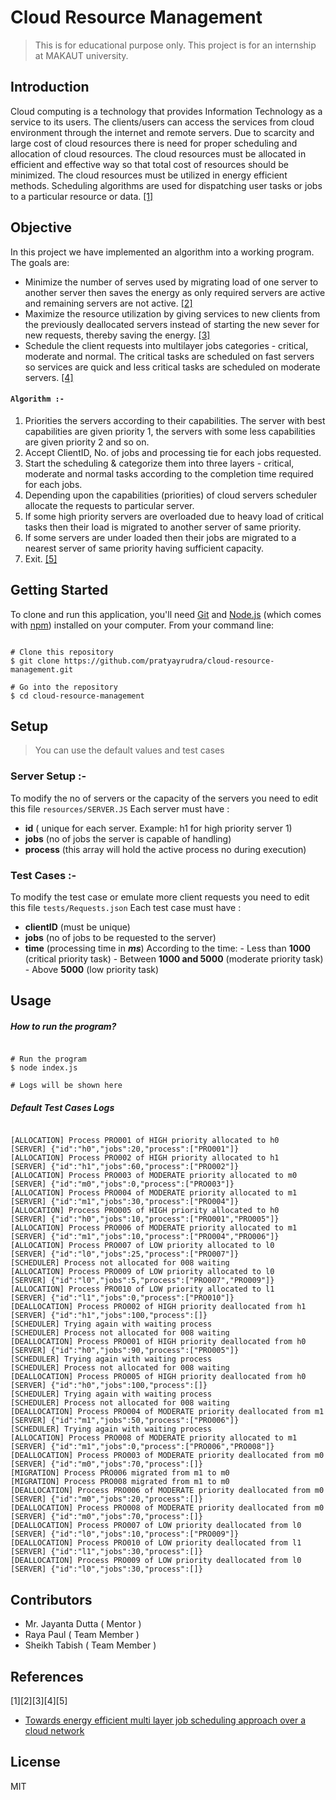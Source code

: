 # Cloud Resource Management
> This is for educational purpose only.
> This project is for an internship at MAKAUT university.
 
## Introduction
Cloud computing is a technology that provides Information Technology as a service to its users. The clients/users can access the services from cloud environment through the internet and remote servers. Due to scarcity and large cost of cloud resources there is need for proper scheduling and allocation of cloud resources. The cloud resources must be allocated in efficient and effective way so that total cost of resources should be minimized. The cloud resources must be utilized in energy efficient methods. Scheduling algorithms are used for dispatching user tasks or jobs to a particular resource or data. [[1]](#1)

## Objective
In this project we have implemented an algorithm into a working program. The goals are:
- Minimize the number of serves used by migrating load of one server to another server then saves the energy as only required servers are active and remaining servers are not active. [[2]](#1)
- Maximize the resource utilization by giving services to new clients from the previously deallocated servers instead of starting the new sever for new requests, thereby saving the energy. [[3]](#1)
- Schedule the client requests into multilayer jobs categories - critical, moderate and normal. The critical tasks are scheduled on fast servers so services are quick and less critical tasks are scheduled on moderate servers. [[4]](#1)
#### ```Algorithm :- ``` 
1. Priorities the servers according to their capabilities. The server with best capabilities are given priority 1, the servers with some less capabilities are given priority 2 and so on.
2. Accept ClientID, No. of jobs and processing tie for each jobs requested.
3. Start the scheduling & categorize them into three layers - critical, moderate and normal tasks according to the completion time required for each jobs.
4. Depending upon the capabilities (priorities) of cloud servers scheduler allocate the requests to particular server.
5. If some high priority servers are overloaded due to heavy load of critical tasks then their load is migrated to another server of same priority.
6. If some servers are under loaded then their jobs are migrated to a nearest server of same priority having sufficient capacity.
7. Exit. [[5]](#1)
## Getting Started
To clone and run this application, you'll need [Git](https://git-scm.com/) and [Node.js](https://nodejs.org/en/download/) (which comes with [npm](http://npmjs.com/)) installed on your computer. From your command line:
```

# Clone this repository
$ git clone https://github.com/pratyayrudra/cloud-resource-management.git

# Go into the repository
$ cd cloud-resource-management

```

## Setup
> You can use the default values and test cases
### Server Setup :- 
To modify the no of servers or the capacity of the servers you need to edit this file ```resources/SERVER.JS```
Each server must have : 
- **id** ( unique for each server. Example: h1 for high priority server 1)
- **jobs** (no of jobs the server is capable of handling)
- **process** (this array will hold the active process no during execution)
### Test Cases :-
To modify the test case or emulate more client requests you need to edit this file ```tests/Requests.json```
Each test case must have :
- **clientID** (must be unique)
- **jobs** (no of jobs to be requested to the server)
- **time** (processing time in ***ms***)
According to the time: 
		- Less than **1000** (critical priority task)
		- Between **1000 and 5000** (moderate priority task)
		- Above **5000** (low priority task)
	
## Usage

##### How to run the program?
```

# Run the program
$ node index.js

# Logs will be shown here

```

##### Default Test Cases Logs
```

[ALLOCATION] Process PRO001 of HIGH priority allocated to h0
[SERVER] {"id":"h0","jobs":20,"process":["PRO001"]}
[ALLOCATION] Process PRO002 of HIGH priority allocated to h1    
[SERVER] {"id":"h1","jobs":60,"process":["PRO002"]}
[ALLOCATION] Process PRO003 of MODERATE priority allocated to m0
[SERVER] {"id":"m0","jobs":0,"process":["PRO003"]}
[ALLOCATION] Process PRO004 of MODERATE priority allocated to m1
[SERVER] {"id":"m1","jobs":30,"process":["PRO004"]}
[ALLOCATION] Process PRO005 of HIGH priority allocated to h0    
[SERVER] {"id":"h0","jobs":10,"process":["PRO001","PRO005"]}    
[ALLOCATION] Process PRO006 of MODERATE priority allocated to m1
[SERVER] {"id":"m1","jobs":10,"process":["PRO004","PRO006"]}    
[ALLOCATION] Process PRO007 of LOW priority allocated to l0     
[SERVER] {"id":"l0","jobs":25,"process":["PRO007"]}
[SCHEDULER] Process not allocated for 008 waiting
[ALLOCATION] Process PRO009 of LOW priority allocated to l0     
[SERVER] {"id":"l0","jobs":5,"process":["PRO007","PRO009"]}     
[ALLOCATION] Process PRO010 of LOW priority allocated to l1     
[SERVER] {"id":"l1","jobs":0,"process":["PRO010"]}
[DEALLOCATION] Process PRO002 of HIGH priority deallocated from h1
[SERVER] {"id":"h1","jobs":100,"process":[]}     
[SCHEDULER] Trying again with waiting process    
[SCHEDULER] Process not allocated for 008 waiting
[DEALLOCATION] Process PRO001 of HIGH priority deallocated from h0
[SERVER] {"id":"h0","jobs":90,"process":["PRO005"]}
[SCHEDULER] Trying again with waiting process      
[SCHEDULER] Process not allocated for 008 waiting  
[DEALLOCATION] Process PRO005 of HIGH priority deallocated from h0
[SERVER] {"id":"h0","jobs":100,"process":[]}     
[SCHEDULER] Trying again with waiting process    
[SCHEDULER] Process not allocated for 008 waiting
[DEALLOCATION] Process PRO004 of MODERATE priority deallocated from m1
[SERVER] {"id":"m1","jobs":50,"process":["PRO006"]}
[SCHEDULER] Trying again with waiting process
[ALLOCATION] Process PRO008 of MODERATE priority allocated to m1
[SERVER] {"id":"m1","jobs":0,"process":["PRO006","PRO008"]}     
[DEALLOCATION] Process PRO003 of MODERATE priority deallocated from m0
[SERVER] {"id":"m0","jobs":70,"process":[]}      
[MIGRATION] Process PRO006 migrated from m1 to m0
[MIGRATION] Process PRO008 migrated from m1 to m0
[DEALLOCATION] Process PRO006 of MODERATE priority deallocated from m0
[SERVER] {"id":"m0","jobs":20,"process":[]}
[DEALLOCATION] Process PRO008 of MODERATE priority deallocated from m0
[SERVER] {"id":"m0","jobs":70,"process":[]}
[DEALLOCATION] Process PRO007 of LOW priority deallocated from l0
[SERVER] {"id":"l0","jobs":10,"process":["PRO009"]}
[DEALLOCATION] Process PRO010 of LOW priority deallocated from l1
[SERVER] {"id":"l1","jobs":30,"process":[]}
[DEALLOCATION] Process PRO009 of LOW priority deallocated from l0
[SERVER] {"id":"l0","jobs":30,"process":[]}

```

## Contributors

- Mr. Jayanta Dutta ( Mentor )
- Raya Paul ( Team Member )
- Sheikh Tabish ( Team Member )

## References
<a id="1">[1][2][3][4][5]</a>
- [Towards energy efficient multi layer job scheduling approach over a cloud network](https://ieeexplore.ieee.org/document/8392116)

## License
MIT